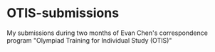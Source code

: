 # OTIS-submissions
My submissions during two months of Evan Chen's correspondence program "Olympiad Training for Individual Study (OTIS)"

